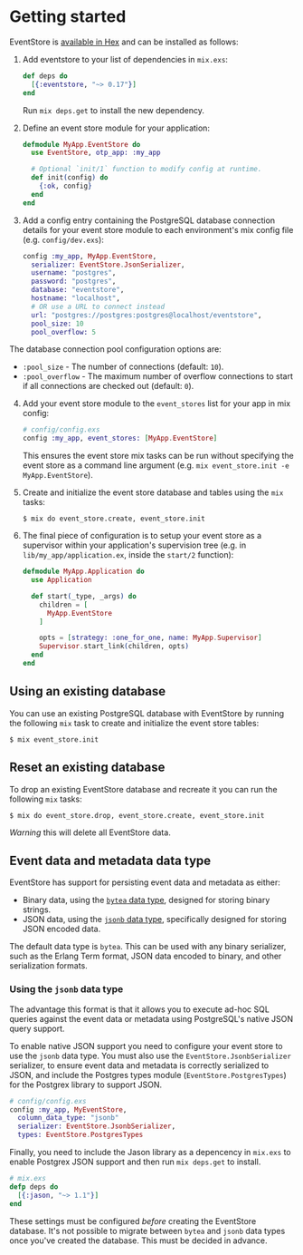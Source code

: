 # Getting started

EventStore is [available in Hex](https://hex.pm/packages/eventstore) and can be installed as follows:

  1. Add eventstore to your list of dependencies in `mix.exs`:

      ```elixir
      def deps do
        [{:eventstore, "~> 0.17"}]
      end
      ```

      Run `mix deps.get` to install the new dependency.

  2. Define an event store module for your application:

      ```elixir
      defmodule MyApp.EventStore do
        use EventStore, otp_app: :my_app

        # Optional `init/1` function to modify config at runtime.
        def init(config) do
          {:ok, config}
        end
      end
      ```

  3. Add a config entry containing the PostgreSQL database connection details for your event store module to each environment's mix config file (e.g. `config/dev.exs`):

      ```elixir
      config :my_app, MyApp.EventStore,
        serializer: EventStore.JsonSerializer,
        username: "postgres",
        password: "postgres",
        database: "eventstore",
        hostname: "localhost",
        # OR use a URL to connect instead
        url: "postgres://postgres:postgres@localhost/eventstore",
        pool_size: 10
        pool_overflow: 5
      ```

  The database connection pool configuration options are:

  - `:pool_size` - The number of connections (default: `10`).
  - `:pool_overflow` - The maximum number of overflow connections to start if all connections are checked out (default: `0`).

  4. Add your event store module to the `event_stores` list for your app in mix config:

      ```elixir
      # config/config.exs
      config :my_app, event_stores: [MyApp.EventStore]
      ```

      This ensures the event store mix tasks can be run without specifying the event store as a command line argument (e.g. `mix event_store.init -e MyApp.EventStore`).

  5. Create and initialize the event store database and tables using the `mix` tasks:

      ```console
      $ mix do event_store.create, event_store.init
      ```

  6. The final piece of configuration is to setup your event store as a supervisor within your application's supervision tree (e.g. in `lib/my_app/application.ex`, inside the `start/2` function):

      ```elixir
      defmodule MyApp.Application do
        use Application

        def start(_type, _args) do
          children = [
            MyApp.EventStore
          ]

          opts = [strategy: :one_for_one, name: MyApp.Supervisor]
          Supervisor.start_link(children, opts)
        end
      end
      ```

## Using an existing database

You can use an existing PostgreSQL database with EventStore by running the following `mix` task to create and initialize the event store tables:

```console
$ mix event_store.init
```

## Reset an existing database

To drop an existing EventStore database and recreate it you can run the following `mix` tasks:

```console
$ mix do event_store.drop, event_store.create, event_store.init
```

*Warning* this will delete all EventStore data.

## Event data and metadata data type

EventStore has support for persisting event data and metadata as either:

  - Binary data, using the [`bytea` data type](https://www.postgresql.org/docs/current/static/datatype-binary.html), designed for storing binary strings.
  - JSON data, using the [`jsonb` data type](https://www.postgresql.org/docs/current/static/datatype-json.html), specifically designed for storing JSON encoded data.

The default data type is `bytea`. This can be used with any binary serializer, such as the Erlang Term format, JSON data encoded to binary, and other serialization formats.

### Using the `jsonb` data type

The advantage this format is that it allows you to execute ad-hoc SQL queries against the event data or metadata using PostgreSQL's native JSON query support.

To enable native JSON support you need to configure your event store to use the `jsonb` data type. You must also use the `EventStore.JsonbSerializer` serializer, to ensure event data and metadata is correctly serialized to JSON, and include the Postgres types module (`EventStore.PostgresTypes`) for the Postgrex library to support JSON.

```elixir
# config/config.exs
config :my_app, MyEventStore,
  column_data_type: "jsonb"
  serializer: EventStore.JsonbSerializer,
  types: EventStore.PostgresTypes
```

Finally, you need to include the Jason library as a depencency in `mix.exs` to enable Postgrex JSON support and then run `mix deps.get` to install.

```elixir
# mix.exs
defp deps do
  [{:jason, "~> 1.1"}]
end
```

These settings must be configured *before* creating the EventStore database. It's not possible to migrate between `bytea` and `jsonb` data types once you've created the database. This must be decided in advance.
